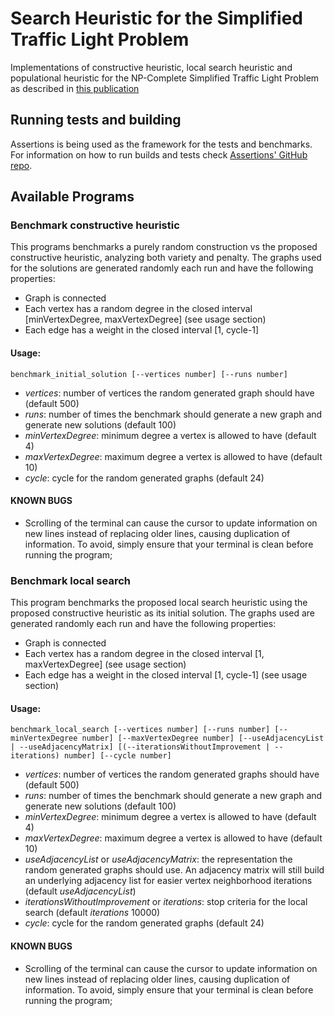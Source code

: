 # Search Heuristic for the Simplified Traffic Light Problem
Implementations of constructive heuristic, local search heuristic and populational heuristic for the NP-Complete Simplified Traffic Light Problem as described in [this publication](https://www.researchgate.net/publication/244404904_The_Model_and_Properties_of_the_Traffic_Light_Problem)

## Running tests and building
Assertions is being used as the framework for the tests and benchmarks. For information on how to run builds and tests check [Assertions' GitHub repo](https://github.com/rockerbacon/assertions).

## Available Programs
### Benchmark constructive heuristic
This programs benchmarks a purely random construction vs the proposed constructive heuristic, analyzing both variety and penalty. The graphs used for the solutions are generated randomly each run and have the following properties:
- Graph is connected
- Each vertex has a random degree in the closed interval [minVertexDegree, maxVertexDegree] (see usage section)
- Each edge has a weight in the closed interval [1, cycle-1]

#### Usage:
```
benchmark_initial_solution [--vertices number] [--runs number]
```
- _vertices_: number of vertices the random generated graph should have (default 500)
- _runs_: number of times the benchmark should generate a new graph and generate new solutions (default 100)
- _minVertexDegree_: minimum degree a vertex is allowed to have (default 4)
- _maxVertexDegree_: maximum degree a vertex is allowed to have (default 10)
- _cycle_: cycle for the random generated graphs (default 24)

#### KNOWN BUGS
- Scrolling of the terminal can cause the cursor to update information on new lines instead of replacing older lines, causing duplication of information. To avoid, simply ensure that your terminal is clean before running the program;

### Benchmark local search
This program benchmarks the proposed local search heuristic using the proposed constructive heuristic as its initial solution. The graphs used are generated randomly each run and have the following properties:
- Graph is connected
- Each vertex has a random degree in the closed interval [1, maxVertexDegree] (see usage section)
- Each edge has a weight in the closed interval [1, cycle-1] (see usage section)

#### Usage:
```
benchmark_local_search [--vertices number] [--runs number] [--minVertexDegree number] [--maxVertexDegree number] [--useAdjacencyList | --useAdjacencyMatrix] [(--iterationsWithoutImprovement | --iterations) number] [--cycle number]
```
- _vertices_: number of vertices the random generated graphs should have (default 500)
- _runs_: number of times the benchmark should generate a new graph and generate new solutions (default 100)
- _minVertexDegree_: minimum degree a vertex is allowed to have (default 4)
- _maxVertexDegree_: maximum degree a vertex is allowed to have (default 10)
- _useAdjacencyList_ or _useAdjacencyMatrix_: the representation the random generated graphs should use. An adjacency matrix will still build an underlying adjacency list for easier vertex neighborhood iterations (default _useAdjacencyList_)
- _iterationsWithoutImprovement_ or _iterations_: stop criteria for the local search (default _iterations_ 10000)
- _cycle_: cycle for the random generated graphs (default 24)

#### KNOWN BUGS
- Scrolling of the terminal can cause the cursor to update information on new lines instead of replacing older lines, causing duplication of information. To avoid, simply ensure that your terminal is clean before running the program;
